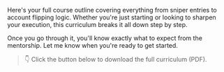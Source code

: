 Here\'s your full course outline covering everything from sniper entries to account flipping logic\.
Whether you\'re just starting or looking to sharpen your execution\, this curriculum breaks it all down step by step\.

Once you go through it\, you\'ll know exactly what to expect from the mentorship\. Let me know when you\'re ready to get started\.

>👇 Click the button below to download the full curriculum \(PDF\)\.
